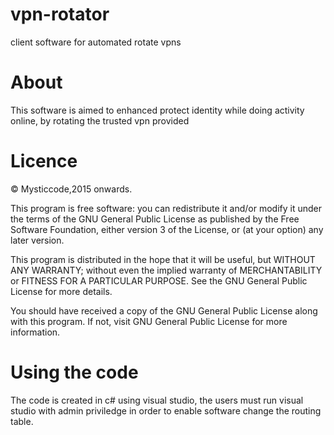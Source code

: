 # vpn-rotator
client software for automated rotate vpns

# About

This software is aimed to enhanced protect identity while doing activity online, by rotating the trusted vpn provided

# Licence

© Mysticcode,2015 onwards.

This program is free software: you can redistribute it and/or modify it under the terms of the GNU General Public License as published by the Free Software Foundation, either version 3 of the License, or (at your option) any later version.

This program is distributed in the hope that it will be useful, but WITHOUT ANY WARRANTY; without even the implied warranty of MERCHANTABILITY or FITNESS FOR A PARTICULAR PURPOSE. See the GNU General Public License for more details.

You should have received a copy of the GNU General Public License along with this program. If not, visit GNU General Public License for more information.

# Using the code

The code is created in c# using visual studio, the users must run visual studio with admin priviledge in order to enable software change the routing table.
